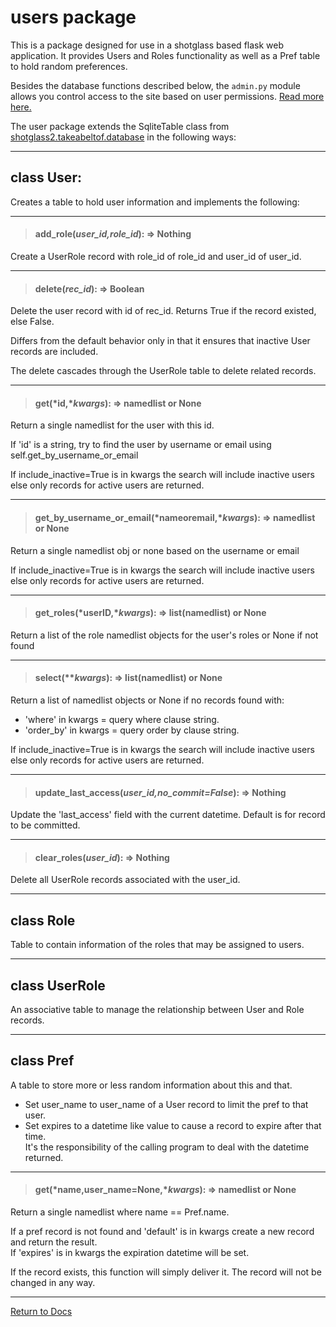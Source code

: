 # users package

This is a package designed for use in a shotglass based flask web application. It provides Users and Roles functionality 
as well as a Pref table to hold random preferences.

Besides the database functions described below, the `admin.py` module allows you control access
to the site based on user permissions. [Read more here.](/doct/users/admin.md)

The user package extends the SqliteTable class from [shotglass2.takeabeltof.database](/docs/takeabeltof/database.md)
in the following ways:

---
## class User:

Creates a table to hold user information and implements the following:

---
> #### add_role(*user_id,role_id*): => Nothing

Create a UserRole record with role_id of role_id and user_id of user_id.

---
> #### delete(*rec_id*): => Boolean

Delete the user record with id of rec_id. Returns True if the record existed, else False.

Differs from the default behavior only in that it ensures that inactive User records are included.

The delete cascades through the UserRole table to delete related records.

---
> #### get(*id,**kwargs*): => namedlist or None

Return a single namedlist for the user with this id.

If 'id' is a string, try to find the user by username or email using self.get_by_username_or_email

If include_inactive=True is in kwargs the search will include inactive users else only records for active users are returned.

---
> #### get_by_username_or_email(*nameoremail,**kwargs*): => namedlist or None

Return a single namedlist obj or none based on the username or email

If include_inactive=True is in kwargs the search will include inactive users else only records for active users are returned.

---
> #### get_roles(*userID,**kwargs*): => list(namedlist) or None

Return a list of the role namedlist objects for the user's roles or None if not found
    
---
> #### select(***kwargs*): => list(namedlist) or None

Return a list of namedlist objects or None if no records found with:

* 'where' in kwargs = query where clause string.
* 'order_by' in kwargs = query order by clause string.

If include_inactive=True is in kwargs the search will include inactive users else only records for active users are returned.

---
> #### update_last_access(*user_id,no_commit=False*): => Nothing

Update the 'last_access' field with the current datetime. Default is for record to be committed.

---
> #### clear_roles(*user_id*): => Nothing

Delete all UserRole records associated with the user_id.

---
## class Role

Table to contain information of the roles that may be assigned to users.

---
## class UserRole

An associative table to manage the relationship between User and Role records.

---
## class Pref

A table to store more or less random information about this and that.

* Set user_name to user_name of a User record to limit the pref to that user.
* Set expires to a datetime like value to cause a record to expire after that time.  
  It's the responsibility of the calling program to deal with the datetime returned.

---
> #### get(*name,user_name=None,**kwargs*): => namedlist or None

Return a single namedlist where name == Pref.name.

If a pref record is not found and 'default' is in kwargs create a new record and return the result.  
If 'expires' is in kwargs the expiration datetime will be set.

If the record exists, this function will simply deliver it. The record will not be changed in any way.

---
[Return to Docs](/docs/shotglass2/README.md)

